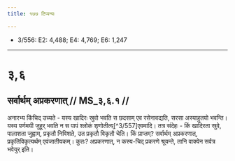 ```yaml
---
title: १७७ टिप्पन्यः

---
```

- 3/556: E2: 4,488; E4: 4,769; E6: 1,247

____________________________________________


# ३,६

## सर्वार्थम् अप्रकरणात् // MS_३,६.१ //

अनारभ्य किंचिद् उच्यते - यस्य खादिरः स्रुवो भवति स छदसाम् एव रसेनावद्यति, सरसा अस्याहुतयो भवन्ति। यस्य पर्णमयी जुहूर् भवति न स पापं श्लोकं शृणोतीत्य्[^3/557]एवमादि। तत्र संदेहः - किं खादिरता स्रुवे, पालाशता जुह्वाम्, प्रकृतौ निविशते, उत प्रकृतौ विकृतौ चेति। किं प्राप्तम्? सर्वार्थम् अप्रकरणात्, प्रकृतिविकृत्यर्थम् एवंजातीयकम्। कुतः? अप्रकरणात्, न कस्य-चिद् प्रकरणे श्रूयन्ते, तानि वाक्येन सर्वत्र भवेयुर् इति।
